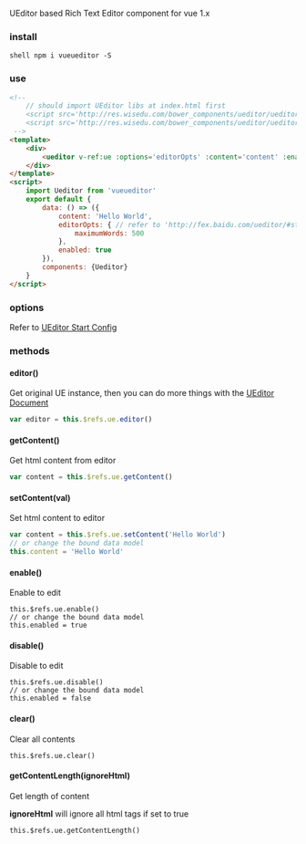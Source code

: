 UEditor based Rich Text Editor component for vue 1.x

### install
`` shell
npm i vueueditor -S
``

### use

```html
<!--
    // should import UEditor libs at index.html first
    <script src='http://res.wisedu.com/bower_components/ueditor/ueditor.config.js'></script>
    <script src='http://res.wisedu.com/bower_components/ueditor/ueditor.all.min.js'></script>
 -->
<template>
    <div>
        <ueditor v-ref:ue :options='editorOpts' :content='content' :enabled='enabled'></ueditor>
    </div>
</template>
<script>
    import Ueditor from 'vueueditor'
    export default {
        data: () => ({
            content: 'Hello World',
            editorOpts: { // refer to 'http://fex.baidu.com/ueditor/#start-config'
                maximumWords: 500
            },
            enabled: true
        }),
        components: {Ueditor}
    }
</script>
```

### options
Refer to [UEditor Start Config](http://fex.baidu.com/ueditor/#start-config)

### methods

#### editor()
Get original UE instance, then you can do more things with the [UEditor Document](http://fex.baidu.com/ueditor/)
```javascript
var editor = this.$refs.ue.editor()
```

#### getContent()
Get html content from editor
```javascript
var content = this.$refs.ue.getContent()
```

#### setContent(val)
Set html content to editor
```javascript
var content = this.$refs.ue.setContent('Hello World')
// or change the bound data model
this.content = 'Hello World'
```

#### enable()
Enable to edit
```
this.$refs.ue.enable()
// or change the bound data model
this.enabled = true
```

#### disable()
Disable to edit
```
this.$refs.ue.disable()
// or change the bound data model
this.enabled = false
```

#### clear()
Clear all contents
```
this.$refs.ue.clear()
```

#### getContentLength(ignoreHtml)
Get length of content

**ignoreHtml** will ignore all html tags if set to true
```
this.$refs.ue.getContentLength()
```